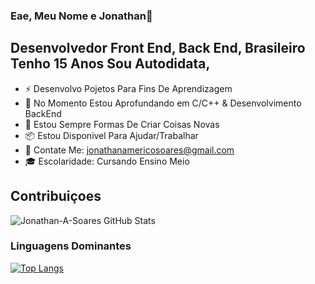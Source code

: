 ### Eae, Meu Nome e Jonathan👋
## Desenvolvedor Front End, Back End, Brasileiro Tenho 15 Anos Sou Autodidata,

- ⚡  Desenvolvo Pojetos Para Fins De Aprendizagem 
- 🔬  No Momento Estou Aprofundando em C/C++ & Desenvolvimento BackEnd 
- 🔧  Estou Sempre Formas De Criar Coisas Novas 
- 📦  Estou Disponivel Para Ajudar/Trabalhar
- 📧  Contate Me: jonathanamericosoares@gmail.com
- 🎓  Escolaridade: Cursando Ensino Meio

## Contribuiçoes
![Jonathan-A-Soares GitHub Stats](https://github-readme-stats.vercel.app/api?username=Jonathan-A-Soares&show_icons=true&theme=radical)
### Linguagens Dominantes

[![Top Langs](https://github-readme-stats.vercel.app/api/top-langs/?username=Jonathan-A-Soares&layout=compact&theme=radical)](https://github.com/anuraghazra/github-readme-stats)
